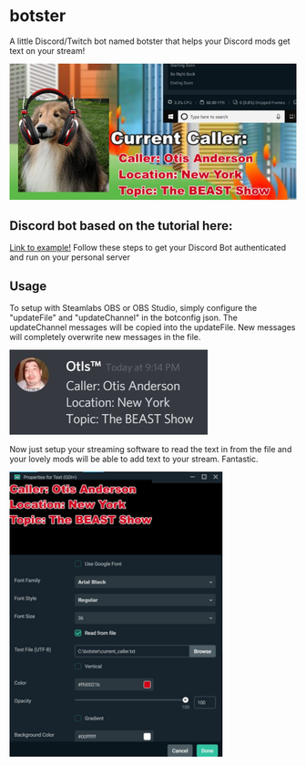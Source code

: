 # botster
A little Discord/Twitch bot named botster that helps your Discord mods get text on your stream!

![Image of Output](https://github.com/thebeastshow/botster/blob/master/img/caller.JPG)


## Discord bot based on the tutorial here: 
[Link to example!](https://boostlog.io/@junp1234/how-to-write-a-discord-bot-in-python-5a8e73aca7e5b7008ae1da8b) 
Follow these steps to get your Discord Bot authenticated and run on your personal server
  
## Usage
To setup with Steamlabs OBS or OBS Studio, simply configure the "updateFile" and "updateChannel" in the botconfig json. The updateChannel messages will be copied into the updateFile. New messages will completely overwrite new messages in the file. 

![Discord Text Example](https://github.com/thebeastshow/botster/blob/master/img/discordEx.JPG)

Now just setup your streaming software to read the text in from the file and your lovely mods will be able to add text to your stream. Fantastic.

<img src="https://github.com/thebeastshow/botster/blob/master/img/callerEx.JPG" alt="SLOBS example" height="500">
